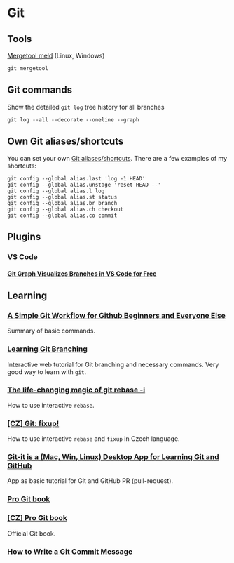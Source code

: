 # Git

## Tools

[Mergetool meld](http://meldmerge.org/) (Linux, Windows)

```
git mergetool
```

## Git commands

Show the detailed `git log` tree history for all branches 

```
git log --all --decorate --oneline --graph
```

## Own Git aliases/shortcuts

You can set your own [Git aliases/shortcuts](https://git-scm.com/book/en/v2/Git-Basics-Git-Aliases). There are a few examples of my shortcuts:
```shell
git config --global alias.last 'log -1 HEAD'
git config --global alias.unstage 'reset HEAD --'
git config --global alias.l log
git config --global alias.st status
git config --global alias.br branch
git config --global alias.ch checkout
git config --global alias.co commit
```

## Plugins

### VS Code

#### [Git Graph Visualizes Branches in VS Code for Free](https://ardalis.com/git-graph-visualizes-branches-in-vs-code-for-free)

## Learning

### [A Simple Git Workflow for Github Beginners and Everyone Else](https://towardsdatascience.com/a-simple-git-workflow-for-github-beginners-and-everyone-else-87e39b50ee08)

Summary of basic commands.

### [Learning Git Branching](https://learngitbranching.js.org/)

Interactive web tutorial for Git branching and necessary commands. Very good way to learn with `git`.

### [The life-changing magic of git rebase -i](https://opensource.com/article/20/4/git-rebase-i)

How to use interactive `rebase`.

### [[CZ] Git: fixup!](https://filip-prochazka.com/blog/git-fixup)

How to use interactive `rebase` and `fixup` in Czech language.

### [Git-it is a (Mac, Win, Linux) Desktop App for Learning Git and GitHub](https://github.com/jlord/git-it-electron/tree/master/resources/contents/en-US/challenges)

App as basic tutorial for Git and GitHub PR (pull-request).

### [Pro Git book](https://git-scm.com/book/en/v2)
### [[CZ] Pro Git book](https://git-scm.com/book/cs/v2)

Official Git book.

### [How to Write a Git Commit Message](https://chris.beams.io/posts/git-commit/)
